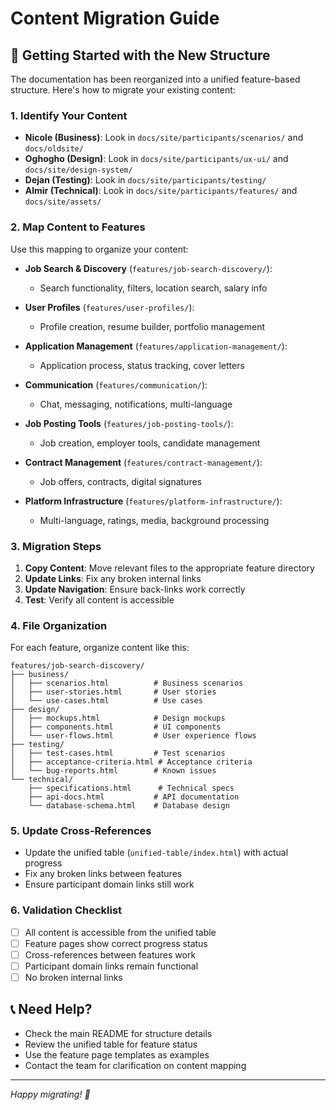 # Content Migration Guide

## 🚀 Getting Started with the New Structure

The documentation has been reorganized into a unified feature-based structure. Here's how to migrate your existing content:

### **1. Identify Your Content**

- **Nicole (Business)**: Look in `docs/site/participants/scenarios/` and `docs/oldsite/`
- **Oghogho (Design)**: Look in `docs/site/participants/ux-ui/` and `docs/site/design-system/`
- **Dejan (Testing)**: Look in `docs/site/participants/testing/`
- **Almir (Technical)**: Look in `docs/site/participants/features/` and `docs/site/assets/`

### **2. Map Content to Features**

Use this mapping to organize your content:

- **Job Search & Discovery** (`features/job-search-discovery/`):
  - Search functionality, filters, location search, salary info
  
- **User Profiles** (`features/user-profiles/`):
  - Profile creation, resume builder, portfolio management
  
- **Application Management** (`features/application-management/`):
  - Application process, status tracking, cover letters
  
- **Communication** (`features/communication/`):
  - Chat, messaging, notifications, multi-language
  
- **Job Posting Tools** (`features/job-posting-tools/`):
  - Job creation, employer tools, candidate management
  
- **Contract Management** (`features/contract-management/`):
  - Job offers, contracts, digital signatures
  
- **Platform Infrastructure** (`features/platform-infrastructure/`):
  - Multi-language, ratings, media, background processing

### **3. Migration Steps**

1. **Copy Content**: Move relevant files to the appropriate feature directory
2. **Update Links**: Fix any broken internal links
3. **Update Navigation**: Ensure back-links work correctly
4. **Test**: Verify all content is accessible

### **4. File Organization**

For each feature, organize content like this:

```
features/job-search-discovery/
├── business/
│   ├── scenarios.html          # Business scenarios
│   ├── user-stories.html       # User stories
│   └── use-cases.html          # Use cases
├── design/
│   ├── mockups.html            # Design mockups
│   ├── components.html         # UI components
│   └── user-flows.html         # User experience flows
├── testing/
│   ├── test-cases.html         # Test scenarios
│   ├── acceptance-criteria.html # Acceptance criteria
│   └── bug-reports.html        # Known issues
└── technical/
    ├── specifications.html      # Technical specs
    ├── api-docs.html           # API documentation
    └── database-schema.html    # Database design
```

### **5. Update Cross-References**

- Update the unified table (`unified-table/index.html`) with actual progress
- Fix any broken links between features
- Ensure participant domain links still work

### **6. Validation Checklist**

- [ ] All content is accessible from the unified table
- [ ] Feature pages show correct progress status
- [ ] Cross-references between features work
- [ ] Participant domain links remain functional
- [ ] No broken internal links

## 📞 Need Help?

- Check the main README for structure details
- Review the unified table for feature status
- Use the feature page templates as examples
- Contact the team for clarification on content mapping

---

*Happy migrating! 🎉*
